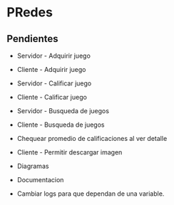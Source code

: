 # PRedes
 
## Pendientes

- Servidor - Adquirir juego
- Cliente - Adquirir juego
- Servidor - Calificar juego
- Cliente - Calificar juego
- Servidor - Busqueda de juegos
- Cliente - Busqueda de juegos
- Chequear promedio de calificaciones al ver detalle
- Cliente - Permitir descargar imagen
- Diagramas
- Documentacion


- Cambiar logs para que dependan de una variable.
